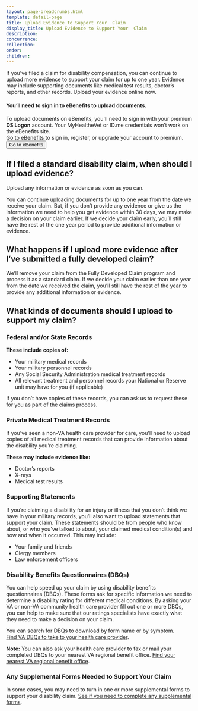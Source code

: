 ```yaml
---
layout: page-breadcrumbs.html
template: detail-page
title: Upload Evidence to Support Your  Claim
display_title: Upload Evidence to Support Your  Claim
description:
concurrence:
collection: 
order: 
children:
---
```

<div itemscope itemtype="http://schema.org/FAQPage">
<div itemprop="description" class="va-introtext">

If you’ve filed a claim for disability compensation, you can continue to upload more evidence to support your claim for up to one year. Evidence may include supporting documents like medical test results, doctor’s reports, and other records. Upload your evidence online now.

</div>

<div class="va-sign-in-alert usa-alert usa-alert-info">
  <div class="usa-alert-body">
    <h4 class="usa-alert-heading">You’ll need to sign in to eBenefits to upload documents.</h4>
    <p class="usa-alert-text"> To upload documents on eBenefits, you'll need to sign in with your premium <b>DS Logon</b> account. Your MyHealtheVet or ID.me credentials won’t work on the eBenefits site.<br>
      Go to eBenefits to sign in, register, or upgrade your account to premium.<br>
      <button class="usa-button-primary">Go to eBenefits</button>
    </p>
  </div>
</div>

<div itemscope itemtype="http://schema.org/Question">

<h2 itemprop="name">If I filed a standard disability claim, when should I upload evidence?</h2>
<div itemprop="acceptedAnswer" itemscope itemtype="http://schema.org/Answer">
<div itemprop="text">

Upload any information or evidence as soon as you can. 

You can continue uploading documents for up to one year from the date we receive your claim. But, if you don’t provide any evidence or give us the information we need to help you get evidence within 30 days, we may make a decision on your claim earlier. If we decide your claim early, you’ll still have the rest of the one year period to provide additional information or evidence. </div>
</div>
</div>
</div>

<div itemscope itemtype="http://schema.org/Question">

<h2 itemprop="name">What happens if I upload more evidence after I’ve submitted a fully developed claim?</h2>
<div itemprop="acceptedAnswer" itemscope itemtype="http://schema.org/Answer">
<div itemprop="text">

We’ll remove your claim from the Fully Developed Claim program and process it as a standard claim. If we decide your claim earlier than one year from the date we received the claim, you’ll still have the rest of the year to provide any additional information or evidence.
</div>
</div>
</div>

<div itemscope itemtype="http://schema.org/Question">

<h2 itemprop="name">What kinds of documents should I upload to support my claim?</h2>
<div itemprop="acceptedAnswer" itemscope itemtype="http://schema.org/Answer">
<div itemprop="text">

### Federal and/or State Records

**These include copies of:**
- Your military medical records
- Your military personnel records
- Any Social Security Administration medical treatment records
- All relevant treatment and personnel records your National or Reserve unit may have for you (if applicable)

If you don’t have copies of these records, you can ask us to request these for you as part of the claims process.

### Private Medical Treatment Records 

If you’ve seen a non-VA health care provider for care, you’ll need to upload copies of all medical treatment records that can provide information about the disability you’re claiming. 

**These may include evidence like:**

- Doctor’s reports
- X-rays
- Medical test results

### Supporting Statements

If you’re claiming a disability for an injury or illness that you don’t think we have in your military records, you’ll also want to upload statements that support your claim. These statements should be from people who know about, or who you’ve talked to about, your claimed medical condition(s) and how and when it occurred. This may include:

- Your family and friends
- Clergy members
- Law enforcement officers

### Disability Benefits Questionnaires (DBQs)

You can help speed up your claim by using disability benefits questionnaires (DBQs). These forms ask for specific information we need to determine a disability rating for different medical conditions. By asking your VA or non-VA community health care provider fill out one or more DBQs, you can help to make sure that our ratings specialists have exactly what they need to make a decision on your claim.

You can search for DBQs to download by form name or by symptom. <br>
[Find VA DBQs to take to your health care provider](https://www.benefits.va.gov/compensation/dbq_disabilityexams.asp).

**Note:** You can also ask your health care provider to fax or mail your completed DBQs to your nearest VA regional benefit office.
[Find your nearest VA regional benefit office](/facilities/).

### Any Supplemental Forms Needed to Support Your Claim

In some cases, you may need to turn in one or more supplemental forms to support your disability claim.
[See if you need to complete any supplemental forms](https://www.vets.gov/disability-benefits/apply/supplemental-forms/).
</div>
</div>
</div>
</div>
